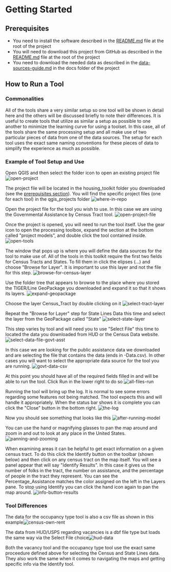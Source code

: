 # Getting Started

## Prerequisites

- You need to install the software described in the [README.md](../README.md) file at the root of the project
- You will need to download this project from GitHub as described in the [README.md](../README.md) file at the root of the project
- You need to download the needed data as described in the [data-sources-guide.md](./data-sources-guide.md) in the docs folder of the project

## How to Run a Tool

### Commonalities

All of the tools share a very similar setup so one tool will be shown in detail here and the others will be discussed briefly to note their differences. It is useful to create tools that utilize as similar a setup as possible to one another to minimize the learning curve for using a toolset. In this case, all of the tools share the same processing setup and all make use of two particular pieces of data from one of the data sources. The setup for each tool uses the exact same naming conventions for these pieces of data to simplify the experience as much as possible.

### Example of Tool Setup and Use

Open QGIS and then select the folder icon to open an existing project file
![open-project](../screencaps/open-project.png)



The project file will be located in the housing_toolkit folder you downloaded (see the [prerequisites section](#prerequisites )). You will find the specific project files (one for each tool) in the qgis_projects folder
![where-in-repo](../screencaps/where-in-repo.png)



Open the project file for the tool you wish to use. In this case we are using the Governmental Assistance by Census Tract tool.
![open-project-file](../screencaps/open-project-file.png)



Once the project is opened, you will need to run the tool itself. Use the gear icon to open the processing toolbox, expand the section at the bottom called "project models", and double click the tool contained inside.
![open-tools](../screencaps/open-tools.gif)



The window that pops up is where you will define the data sources for the tool to make use of. All of the tools in this toolkit require the first two fields for Census Tracts and States. To fill them in click the elipses (...) and choose "Browse for Layer". It is important to use this layer and not the file for this step.
![browse-for-census-layer](../screencaps/browse-for-census-layer.png)



Use the folder tree that appears to browse to the place where you stored the TIGER/Line GeoPackage you downloaded and expand it so that it shows its layers.
![expand-geopackage](../screencaps/expand-geopackage.png)



Choose the layer Census_Tract by double clicking on it
![select-tract-layer](../screencaps/select-tract-layer.png)



Repeat the "Browse for Layer" step for State Lines Data this time and select the layer from the GeoPackage called "State"
![select-state-layer](../screencaps/select-state-layer.png)



This step varies by tool and will need you to use "Select File" this time to located the data you downloaded from HUD or the Census Data website.
![select-data-file-govt-asst](../screencaps/select-data-file-govt-asst.png)



In this case we are looking for the public assistance data we downloaded and are selecting the file that contains the data (ends in -Data.csv). In other cases you will want to select the appropriate data source for the tool you are running.
![govt-data-csv](../screencaps/govt-data-csv.png)



At this point you should have all of the required fields filled in and will be able to run the tool. Click Run in the lower right to do so
![all-files-run](../screencaps/all-files-run.png)



Running the tool will bring up the log. It is normal to see some errors regarding some features not being matched. The tool expects this and will handle it appropriately. When the status bar shows it is complete you can click the "Close" button in the bottom right.
![the-log](../screencaps/the-log.png)



Now you should see something that looks like this
![after-running-model](..//screencaps/after-running-model.png)



You can use the hand or magnifying glasses to pan the map around and zoom in and out to look at any place in the United States.
![panning-and-zooming](../screencaps/panning-and-zooming.png)



When examining areas it can be helpful to get exact information on a given census tract. To do this click the Identify button on the toolbar (shown below) and then click on any census tract on the map itself. You will see a panel appear that will say "Identify Results". In this case it gives us the number of folks in the tract, the number on assistance, and the percentage of people in the tract they represent. You can see the Percentage_Assistance matches the color assigned on the left in the Layers pane. To stop using Identify you can click the hand icon again to pan the map around.
![info-button-results](..//screencaps/info-button-results.png)



### Tool Differences



The data for the occupancy type tool is also a csv file as shown in this example![census-own-rent](/Users/bbessick/gis/housing_toolkit/screencaps/census-own-rent.png)







The data from HUD/USPS regarding vacancies is a dbf file type but loads the same way via the Select File choice![hud-data](/Users/bbessick/gis/housing_toolkit/screencaps/hud-data.png)

Both the vacancy tool and the occupancy type tool use the exact same proceedure defined above for selecting the Census and State Lines data. They also work the same when it comes to navigating the maps and getting specific info via the Identify tool.